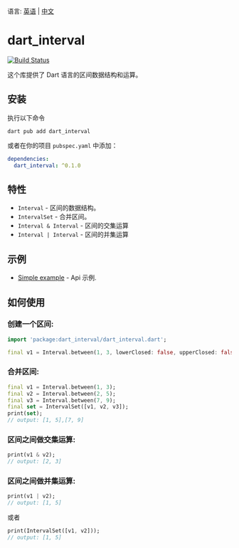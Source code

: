语言: [英语](README.md) | [中文](README-zh.md)

# dart_interval

[![Build Status](https://travis-ci.com/T-Oner/dart_interval.svg?branch=main)](https://travis-ci.com/github/T-Oner/dart_interval)

这个库提供了 Dart 语言的区间数据结构和运算。

## 安装

执行以下命令

```shell
dart pub add dart_interval
```

或者在你的项目 `pubspec.yaml` 中添加：

```yaml
dependencies:
  dart_interval: ^0.1.0
```

## 特性

- `Interval` - 区间的数据结构。
- `IntervalSet` - 合并区间。
- `Interval & Interval` - 区间的交集运算
- `Interval | Interval` - 区间的并集运算

## 示例

- [Simple example](./example/main.dart) - Api 示例.

## 如何使用

### 创建一个区间:

```dart
import 'package:dart_interval/dart_interval.dart';

final v1 = Interval.between(1, 3, lowerClosed: false, upperClosed: false);
```

### 合并区间:

```dart
final v1 = Interval.between(1, 3);
final v2 = Interval.between(2, 5);
final v3 = Interval.between(7, 9);
final set = IntervalSet([v1, v2, v3]);
print(set);
// output: [1, 5],[7, 9]
```

### 区间之间做交集运算:

```dart
print(v1 & v2);
// output: [2, 3]
```

### 区间之间做并集运算:

```dart
print(v1 | v2);
// output: [1, 5]
```

或者

```dart
print(IntervalSet([v1, v2]));
// output: [1, 5]
```
